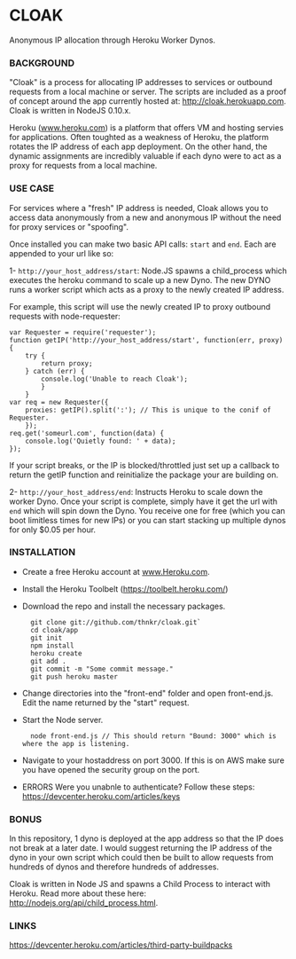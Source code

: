 CLOAK
=====
Anonymous IP allocation through Heroku Worker Dynos.

### BACKGROUND
"Cloak" is a process for allocating IP addresses to services or outbound requests from a local machine or server. The scripts are included as a proof of concept around the app currently hosted at: http://cloak.herokuapp.com. Cloak is written in NodeJS 0.10.x.

Heroku (www.heroku.com) is a platform that offers VM and hosting servies for applications. Often toughted as a weakness of Heroku, the platform rotates the IP address of each app deployment. On the other hand, the dynamic assignments are incredibly valuable if each dyno were to act as a proxy for requests from a local machine.

### USE CASE
For services where a "fresh" IP address is needed, Cloak allows you to access data anonymously from a new and anonymous IP without the need for proxy services or "spoofing". 

Once installed you can make two basic API calls: `start` and `end`. Each are appended to your url like so: 

1- `http://your_host_address/start`: Node.JS spawns a child_process which executes the heroku command to scale up a new Dyno. The new DYNO runs a worker script which acts as a proxy to the newly created IP address. 

For example, this script will use the newly created IP to proxy outbound requests with node-requester:

	var Requester = require('requester'); 
    function getIP('http://your_host_address/start', function(err, proxy) { 
        try {
        	return proxy; 
        } catch (err) { 
        	console.log('Unable to reach Cloak'); 
        	}
        } 
    var req = new Requester({
        proxies: getIP().split(':'); // This is unique to the conif of Requester.
        });
    req.get('someurl.com', function(data) { 
        console.log('Quietly found: ' + data); 
    }); 

If your script breaks, or the IP is blocked/throttled just set up a callback to return the getIP function and reinitialize the package your are building on. 

2- `http://your_host_address/end`: Instructs Heroku to scale down the worker Dyno. Once your script is complete, simply have it get the url with `end` which will spin down the Dyno. You receive one for free (which you can boot limitless times for new IPs) or you can start stacking up multiple dynos for only $0.05 per hour. 

### INSTALLATION
* Create a free Heroku account at www.Heroku.com.
* Install the Heroku Toolbelt (https://toolbelt.heroku.com/)
* Download the repo and install the necessary packages.

	    git clone git://github.com/thnkr/cloak.git`
	    cd cloak/app
	    git init
	    npm install
 	    heroku create
	    git add .
	    git commit -m "Some commit message."
	    git push heroku master

* Change directories into the "front-end" folder and open front-end.js. Edit the name returned by the "start" request. 
* Start the Node server.

		node front-end.js // This should return "Bound: 3000" which is where the app is listening. 

* Navigate to your hostaddress on port 3000. If this is on AWS make sure you have opened the security group on the port. 

* ERRORS
Were you unabnle to authenticate? Follow these steps: https://devcenter.heroku.com/articles/keys

### BONUS
In this repository, 1 dyno is deployed at the app address so that the IP does not break at a later date. I would suggest returning the IP address of the dyno in your own script which could then be built to allow requests from hundreds of dynos and therefore hundreds of addresses. 

Cloak is written in Node JS and spawns a Child Process to interact with Heroku. Read more about these here: http://nodejs.org/api/child_process.html.

### LINKS
https://devcenter.heroku.com/articles/third-party-buildpacks
